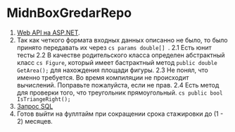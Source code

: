 # MidnBoxGredarRepo
1. [Web API на ASP.NET](https://github.com/gredar11/CookingIsSimpleWebApi "ссылка на репозиторий").
2. Так как четкого формата входных данных описанно не было, то было принято передавать их через ```cs params double[] ```.
  2.1 Есть юнит тесты
  2.2 В качестве родительского класса определен абстрактный класс ```cs Figure```, который имеет бастрактный метод ```public double GetArea();``` для нахождения площади фигуры.
  2.3 Не понял, что именно требуется. Во время компиляции не происходит вычислений. Поправьте пожалуйста, если не прав.
  2.4 Есть метод для проверки того, что треугольник прямоугольный. ```cs public bool IsTriangeRight();```
3. [Запрос SQL](https://github.com/gredar11/MidnBoxGredarRepo/blob/master/Question3.sql)
4. Готов выйти на фуллтайм при сокращении срока стажировки до (1 - 2) месяцев.
